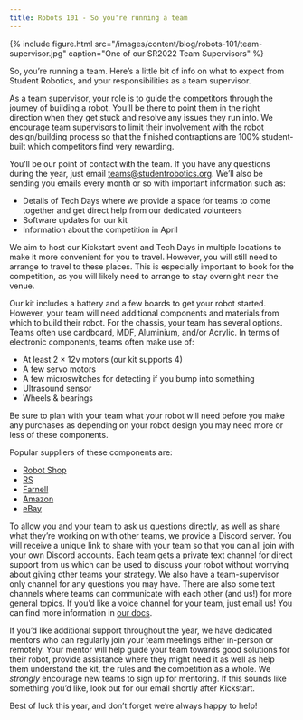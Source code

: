 ```yaml
---
title: Robots 101 - So you're running a team
---
```


{% include figure.html src="/images/content/blog/robots-101/team-supervisor.jpg"
           caption="One of our SR2022 Team Supervisors" %}

So, you’re running a team. Here’s a little bit of info on what to expect from Student Robotics, and your responsibilities as a team supervisor.

As a team supervisor, your role is to guide the competitors through the journey of building a robot. You’ll be there to point them in the right direction when they get stuck and resolve any issues they run into. We encourage team supervisors to limit their involvement with the robot design/building process so that the finished contraptions are 100% student-built which competitors find very rewarding.

You’ll be our point of contact with the team. If you have any questions during the year, just email [teams@studentrobotics.org](mailto:teams@studentrobotics.org). We’ll also be sending you emails every month or so with important information such as:
- Details of Tech Days where we provide a space for teams to come together and get direct help from our dedicated volunteers
- Software updates for our kit
- Information about the competition in April

We aim to host our Kickstart event and Tech Days in multiple locations to make it more convenient for you to travel. However, you will still need to arrange to travel to these places.
This is especially important to book for the competition, as you will likely need to arrange to stay overnight near the venue.

Our kit includes a battery and a few boards to get your robot started. However, your team will need additional components and materials from which to build their robot. For the chassis, your team has several options. Teams often use cardboard, MDF, Aluminium, and/or Acrylic. In terms of electronic components, teams often make use of:
- At least 2 × 12v motors (our kit supports 4)
- A few servo motors
- A few microswitches for detecting if you bump into something
- Ultrasound sensor
- Wheels & bearings

Be sure to plan with your team what your robot will need before you make any purchases as depending on your robot design you may need more or less of these components.

Popular suppliers of these components are:
- [Robot Shop](https://www.robotshop.com/)
- [RS](https://uk.rs-online.com/web/)
- [Farnell](https://uk.farnell.com/)
- [Amazon](https://www.amazon.co.uk/)
- [eBay](https://www.ebay.co.uk/)

To allow you and your team to ask us questions directly, as well as share what they’re working on with other teams, we provide a Discord server. You will receive a unique link to share with your team so that you can all join with your own Discord accounts. Each team gets a private text channel for direct support from us which can be used to discuss your robot without worrying about giving other teams your strategy. We also have a team-supervisor only channel for any questions you may have. There are also some text channels where teams can communicate with each other (and us!) for more general topics. If you’d like a voice channel for your team, just email us! You can find more information in [our docs](https://studentrobotics.org/docs/team_admin/discord).

If you’d like additional support throughout the year, we have dedicated mentors who can regularly join your team meetings either in-person or remotely. Your mentor will help guide your team towards good solutions for their robot, provide assistance where they might need it as well as help them understand the kit, the rules and the competition as a whole. We *strongly* encourage new teams to sign up for mentoring. If this sounds like something you’d like, look out for our email shortly after Kickstart.

Best of luck this year, and don’t forget we’re always happy to help!
